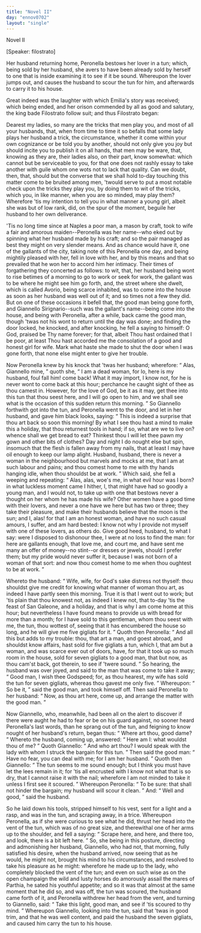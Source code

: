```yaml
---
title: "Novel II"
day: "ennov0702"
layout: "single"
---
```

<html>
 <head>
 </head>
 <body>
  <div id="nov0702" type="novella" who="filostrato">
   <head>
    Novel II
   </head>
   <p>
    [Speaker: filostrato]
   </p>
   <argument>
    <p>
     <milestone id="p07020001"/>
     <!--(i)-->
     Her husband returning home, Peronella bestows her lover in a tun;
which, being sold by her husband, she avers
to have been already sold by herself to one that is inside examining it to see if it be
sound. Whereupon the lover jumps out, and causes the husband to scour the tun for him, and
afterwards to carry it to his house.
     <!--(/i)-->
    </p>
   </argument>
   <div3 type="commentary" who="author">
    <p>
     <milestone id="p07020002"/>
     <!--(sc)-->
     Great
     <!--(/sc)-->
     indeed was the laughter with which Emilia's story was
	received; which being ended, and her orison commended by all as good and salutary, the
	king bade Filostrato follow suit; and thus Filostrato began:
    </p>
   </div3>
   <div3 type="commentary" who="filostrato">
    <p>
     <milestone id="p07020003"/>
     Dearest my ladies,
	so many are the tricks that men play you, and most of all your husbands, that, when from
	time to time it so befalls that some lady plays her husband a trick, the circumstance,
	whether it come within your own cognizance or be told you by another, should not only give
	you joy but should incite you to publish it on all hands, that men may be ware, that,
	knowing as they are, their ladies also, on their part, know somewhat:
     <milestone id="p07020004"/>
     which
	cannot but be serviceable to you, for that one does not rashly essay to take another with
	guile whom one wots not to lack that quality.
     <milestone id="p07020005"/>
     Can we doubt, then, that, should but the converse that we shall hold
	to-day touching this matter come to be bruited among men, 'twould serve to put a most
	notable check upon the tricks they play you, by doing them to wit of the tricks, which
	you, in like manner, when you are so minded, may play them?
     <milestone id="p07020006"/>
     Wherefore 'tis my
	intention to tell you in what manner a young girl, albeit she was but of low rank, did, on
	the spur of the moment, beguile her husband to her own deliverance.
    </p>
   </div3>
   <pb n="120"/>
   <p>
    <milestone id="p07020007"/>
    'Tis no long time since at Naples a poor man, a mason by craft, took to wife a fair and
amorous maiden--Peronella was her name--who eked out by spinning what her husband made by
his craft; and so the pair managed as best they might on very slender
means.
    <milestone id="p07020008"/>
    And as chance would have it, one of the gallants of the city, taking
note of this Peronella one day, and being mightily pleased with her, fell in love with
her, and by this means and that so prevailed that he won her to accord him her
intimacy.
    <milestone id="p07020009"/>
    Their times of forgathering they concerted as follows: to wit, that,
her husband being wont to rise betimes of a morning to go to work or seek for work, the
gallant was to be where he might see him go forth, and, the street where she dwelt, which
is called Avorio, being scarce inhabited, was to come
into the house as soon as her husband was well out of it; and so times not a few they
did.
    <milestone id="p07020010"/>
    But on one of these occasions it befell that, the good man being gone
forth, and Giannello Sirignario--such was the gallant's name--being come into the house,
and being with Peronella, after a while, back came the good man, though 'twas not his wont
to return until the day was done; and finding the door locked, he knocked, and after
knocking, he fell a saying to himself:
    <milestone id="p07020011"/>
    O God, praised be Thy name forever; for
that, albeit Thou hast ordained that I be poor, at least Thou hast accorded me the
consolation of a good and honest girl for wife. Mark what haste she made to shut the door
when I was gone forth, that none else might enter to give her trouble.
   </p>
   <p>
    <milestone id="p07020012"/>
    Now
Peronella knew by his knock that 'twas her husband; wherefore:
    <q direct="unspecified">
     Alas, Giannello
mine,
    </q>
    quoth she,
    <q direct="unspecified">
     I am a dead woman, for lo, here is my husband, foul fall him! come
back! What it may import, I know not, for he is never wont to come back at this hour;
perchance he caught sight of thee as thou camest in.
     <milestone id="p07020013"/>
     However, for the love of
God, be it as it may, get thee into this tun that thou seest here, and I will go open to
him, and we shall see what is the occasion of this sudden return this morning.
    </q>
    <milestone id="p07020014"/>
    So Giannello forthwith got into the tun, and Peronella went to the door, and
let in her husband, and gave him black looks, saying:
    <q direct="unspecified">
     This is indeed a surprise that
thou art back so soon this morning! By what I see thou hast a mind to make this a holiday,
that thou returnest tools in hand; if so, what are we to live on? whence shall we get
bread to eat? Thinkest thou I will let thee pawn my gown and other bits
     <pb n="121"/>
     of
clothes? Day and night I do nought else but spin, insomuch that the flesh is fallen away
from my nails, that at least I may have oil enough to keep our lamp
alight.
     <milestone id="p07020015"/>
     Husband, husband, there is never a woman in the neighbourhood but
marvels and mocks at me, that I am at such labour and pains; and thou comest home to me
with thy hands hanging idle, when thou shouldst be at work.
    </q>
    <milestone id="p07020016"/>
    Which said, she
fell a weeping and repeating:
    <q direct="unspecified">
     Alas, alas, woe's me, in what evil hour was I born? in
what luckless moment came I hither, I, that might have had so goodly a young man, and I
would not, to take up with one that bestows never a thought on her whom he has made his
wife?
     <milestone id="p07020017"/>
     Other women have a good time with their lovers, and never a one have we
here but has two or three; they take their pleasure, and make their husbands believe that
the moon is the sun; and I, alas! for that I am an honest woman, and have no such casual
amours, I suffer, and am hard bested: I know not why I provide not myself with one of
these lovers, as others do.
     <milestone id="p07020018"/>
     Give good heed, husband, to what I say: were I
disposed to dishonour thee, I were at no loss to find the man: for here are gallants
enough, that love me, and court me, and have sent me many an offer of money--no stint--or
dresses or jewels, should I prefer them; but my pride would never suffer it, because I was
not born of a woman of that sort: and now thou comest home to me when thou oughtest to be
at work.
    </q>
   </p>
   <p>
    <milestone id="p07020019"/>
    Whereto the husband:
    <q direct="unspecified">
     Wife, wife, for God's sake distress not
thyself: thou shouldst give me credit for knowing what manner of woman thou art, as indeed
I have partly seen this morning. True it is that I went out to work; but 'tis plain that
thou knowest not, as indeed I knew not,
     <milestone id="p07020020"/>
     that to-day 'tis the feast of San
Galeone, and a holiday, and that is why I am come home at this hour; but nevertheless I
have found means to provide us with bread for more than a month; for I have sold to this
gentleman, whom thou seest with me, the tun, thou wottest of, seeing that it has
encumbered the house so long, and he will give me five gigliats for it.
    </q>
    <milestone id="p07020021"/>
    Quoth then Peronella:
    <q direct="unspecified">
     And all this but adds to my trouble: thou, that art a
man, and goest abroad, and shouldst know affairs, hast sold for five gigliats a tun, which
I, that am but a woman, and was scarce ever out of doors, have, for that it took up so
much room in the house, sold for seven gigliats to a good man, that but now, as thou
cam'st back, got therein, to see if 'twere sound.
    </q>
    <milestone id="p07020022"/>
    So hearing, the husband
was over
    <pb n="122"/>
    joyed, and said to the man that was come to take it away;
    <q direct="unspecified">
     Good man,
I wish thee Godspeed; for, as thou hearest, my wife has sold the tun for seven gigliats,
whereas thou gavest me only five.
    </q>
    <milestone id="p07020023"/>
    Whereupon:
    <q direct="unspecified">
     So be it,
    </q>
    said the good
man, and took himself off.
    <milestone id="p07020024"/>
    Then said Peronella to her husband:
    <q direct="unspecified">
     Now, as thou
art here, come
up, and arrange the matter with the good man.
    </q>
   </p>
   <p>
    <milestone id="p07020025"/>
    Now Giannello, who, meanwhile,
had been all on the alert to discover if there were aught he had to fear or be on his
guard against, no sooner heard Peronella's last words, than he sprang out of the tun, and
feigning to know nought of her husband's return, began thus:
    <q direct="unspecified">
     Where art thou, good
dame?
    </q>
    <milestone id="p07020026"/>
    Whereto the husband, coming up, answered:
    <q direct="unspecified">
     Here am I: what wouldst
thou of me?
    </q>
    <milestone id="p07020027"/>
    Quoth Giannello:
    <q direct="unspecified">
     And who art thou? I would speak with the
lady with whom I struck the bargain for this tun.
    </q>
    <milestone id="p07020028"/>
    Then said the good
man:
    <q direct="unspecified">
     Have no fear, you can deal with me; for I am her husband.
    </q>
    <milestone id="p07020029"/>
    Quoth then Giannello:
    <q direct="unspecified">
     The tun seems to me sound enough; but I think you must
have let the lees remain in it; for 'tis all encrusted with I know not what that is so
dry, that I cannot raise it with the nail; wherefore I am not minded to take it unless I
first see it scoured.
    </q>
    <milestone id="p07020030"/>
    Whereupon Peronella:
    <q direct="unspecified">
     To be sure: that shall not
hinder the bargain; my husband will scour it clean.
    </q>
    <milestone id="p07020031"/>
    And:
    <q direct="unspecified">
     Well and
good,
    </q>
    said the husband.
   </p>
   <p>
    So he laid down his tools, stripped himself to his
vest, sent for a light and a rasp, and was in the tun, and scraping away, in a trice.
    <milestone id="p07020032"/>
    Whereupon Peronella, as if she were curious to see what he did, thrust her head
into the vent of the tun, which was of no great size, and
therewithal one of her arms up to the shoulder, and fell a saying:
    <q direct="unspecified">
     Scrape here, and here, and there too, and look, there is a bit left
here.
    </q>
    <milestone id="p07020033"/>
    So, she being in this posture, directing and admonishing her
husband, Giannello, who had not, that morning, fully satisfied his desire, when the
husband arrived, now seeing that as he would, he might not, brought his mind to his
circumstances, and resolved to take his pleasure as he might:
    <milestone id="p07020034"/>
    wherefore he made
up to the lady, who completely blocked the vent of the tun; and even on such wise as on
the open champaign the wild and lusty horses do amorously assail the mares of Parthia, he
sated his youthful appetite; and so it was that almost at the same moment that he did so,
and was off, the tun was scoured, the husband came forth of it, and
    <pb n="123"/>
    Peronella
withdrew her head from the vent,
    <milestone id="p07020035"/>
    and turning to
Giannello, said:
    <q direct="unspecified">
     Take this light, good man, and see if 'tis scoured to thy mind.
    </q>
    <milestone id="p07020036"/>
    Whereupon Giannello, looking into the tun, said that 'twas in good trim, and
that he was well content, and paid the husband the seven gigliats, and caused him carry
the tun to his house.
   </p>
  </div>
 </body>
</html>